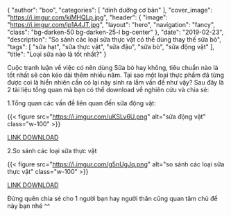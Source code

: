 {
   "author": "boo",
   "categories": [
      "dinh dưỡng cơ bản"
   ],
   "cover_image": "https://i.imgur.com/kiMHQLp.jpg",
  "header": {
    "image": "https://i.imgur.com/ip1A4JT.jpg",
    "layout": "hero",
    "navigation": "fancy",
    "class": "bg-darken-50 bg-darken-25-l bg-center"
  },
   "date": "2019-02-23",
   "description": "So sánh các loại sữa thực vật có thể dùng thay thế sữa bò",
   "tags": [
            "sữa hạt", "sữa thực vật", "sữa đậu", "sữa bò", "sữa động vật"
   ],
"title": "Loại sữa nào là tốt nhất?"
}

Cuộc tranh luận về việc có nên dùng Sữa bò hay không, tiêu chuẩn nào là tốt nhất sẽ còn kéo dài thêm nhiều năm. Tại sao một loại thực phẩm đã từng được coi là hiển nhiên cần có lại nảy sinh ra lắm vấn đề như vậy? Sau đây là 2 tài liệu tổng quan mà bạn có thể download về nghiên cứu và chia sẻ:

1.Tổng quan các vấn đề liên quan đến sữa động vật:

{{< figure src="https://i.imgur.com/uKSLv6U.png" alt="sữa động vật" class="w-100" >}}

[LINK DOWNLOAD](https://drive.google.com/open?id=1i5ByovvWBg5L88PrAZpDsaru-KrQqezf)

2.So sánh các loại sữa thực vật

{{< figure src="https://i.imgur.com/g5nUgJq.png" alt="so sánh các loại sữa thực vật" class="w-100" >}}

[LINK DOWNLOAD](https://drive.google.com/open?id=1fy_u0LqFrZAnLMgRHFQJ5Iq2wjgsnV7A)

Đừng quên chia sẻ cho 1 người bạn hay người thân cũng quan tâm chủ đề này bạn nhé ^^
